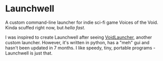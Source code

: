 # Launchwell
A custom command-line launcher for indie sci-fi game Voices of the Void. Kinda scuffed right now, but *hella fast*.

I was inspired to create Launchwell after seeing [VoidLauncher](https://github.com/Tameranian/VoidLauncher), another custom launcher. However, it's written in python, has a "meh" gui and hasn't been updated in 7 months. I like speedy, tiny, portable programs - Launchwell is just that.
